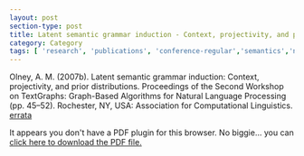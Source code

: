 ```yaml
---
layout: post
section-type: post
title: Latent semantic grammar induction - Context, projectivity, and prior distributions
category: Category
tags: [ 'research', 'publications', 'conference-regular','semantics','nlp' ]
---
```

Olney, A. M. (2007b). Latent semantic grammar induction: Context, projectivity, and prior distributions. Proceedings of the Second Workshop on TextGraphs: Graph-Based Algorithms for Natural Language Processing (pp. 45–52). Rochester, NY, USA: Association for Computational Linguistics.   [errata](https://141.225.41.140/Wiki/2007cErrata.ashx)

<object data="https://blogs.memphis.edu/aolney/files/2019/10/olney_naacl07.pdf" type="application/pdf" width="100%" height="600px">
 
  <p>It appears you don't have a PDF plugin for this browser.
  No biggie... you can <a href="https://blogs.memphis.edu/aolney/files/2019/10/olney_naacl07.pdf">click here to
  download the PDF file.</a></p>
  
</object>
